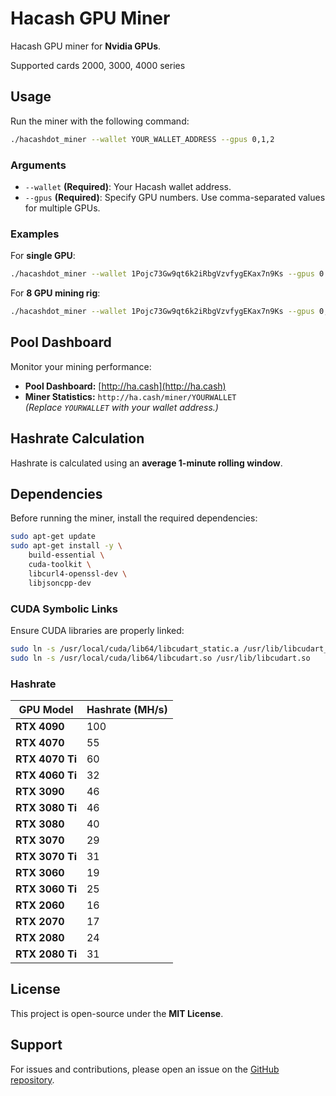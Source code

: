 # Hacash GPU Miner

Hacash GPU miner for **Nvidia GPUs**. 

Supported cards 2000, 3000, 4000 series

## Usage
Run the miner with the following command:

```sh
./hacashdot_miner --wallet YOUR_WALLET_ADDRESS --gpus 0,1,2
```

### Arguments
- `--wallet` **(Required)**: Your Hacash wallet address.
- `--gpus` **(Required)**: Specify GPU numbers. Use comma-separated values for multiple GPUs.

### Examples
For **single GPU**:
```sh
./hacashdot_miner --wallet 1Pojc73Gw9qt6k2iRbgVzvfygEKax7n9Ks --gpus 0
```
For **8 GPU mining rig**:
```sh
./hacashdot_miner --wallet 1Pojc73Gw9qt6k2iRbgVzvfygEKax7n9Ks --gpus 0,1,2,3,4,5,6,7
```

## Pool Dashboard
Monitor your mining performance:

- **Pool Dashboard:** [http://ha.cash](http://ha.cash)
- **Miner Statistics:** `http://ha.cash/miner/YOURWALLET`  
  *(Replace `YOURWALLET` with your wallet address.)*

## Hashrate Calculation
Hashrate is calculated using an **average 1-minute rolling window**.

## Dependencies
Before running the miner, install the required dependencies:
```sh
sudo apt-get update
sudo apt-get install -y \
    build-essential \
    cuda-toolkit \
    libcurl4-openssl-dev \
    libjsoncpp-dev
```

### CUDA Symbolic Links
Ensure CUDA libraries are properly linked:
```sh
sudo ln -s /usr/local/cuda/lib64/libcudart_static.a /usr/lib/libcudart_static.a
sudo ln -s /usr/local/cuda/lib64/libcudart.so /usr/lib/libcudart.so
```

### Hashrate

| GPU Model    | Hashrate (MH/s) |
|-------------|---------------|
| **RTX 4090** | 100           |
| **RTX 4070** | 55            |
| **RTX 4070 Ti** | 60        |
| **RTX 4060 Ti** | 32        |
| **RTX 3090** | 46            |
| **RTX 3080 Ti** | 46        |
| **RTX 3080** | 40            |
| **RTX 3070** | 29            |
| **RTX 3070 Ti** | 31        |
| **RTX 3060** | 19            |
| **RTX 3060 Ti** | 25        |
| **RTX 2060** | 16            |
| **RTX 2070** | 17            |
| **RTX 2080** | 24            |
| **RTX 2080 Ti** | 31        |


## License
This project is open-source under the **MIT License**.

## Support
For issues and contributions, please open an issue on the [GitHub repository](https://github.com/hacashdot/miner).

